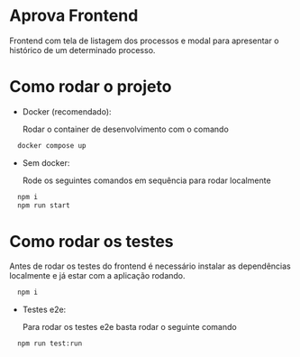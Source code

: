 # Aprova Frontend

Frontend com tela de listagem dos processos e modal para apresentar o histórico de um determinado processo.

# Como rodar o projeto

- Docker (recomendado):

  Rodar o container de desenvolvimento com o comando

```bash
  docker compose up
```

- Sem docker:

  Rode os seguintes comandos em sequência para rodar localmente

```bash
  npm i
  npm run start
```

# Como rodar os testes

Antes de rodar os testes do frontend é necessário instalar as dependências localmente e já estar com a aplicação rodando.

```bash
  npm i
```

- Testes e2e:

  Para rodar os testes e2e basta rodar o seguinte comando

```bash
  npm run test:run
```
